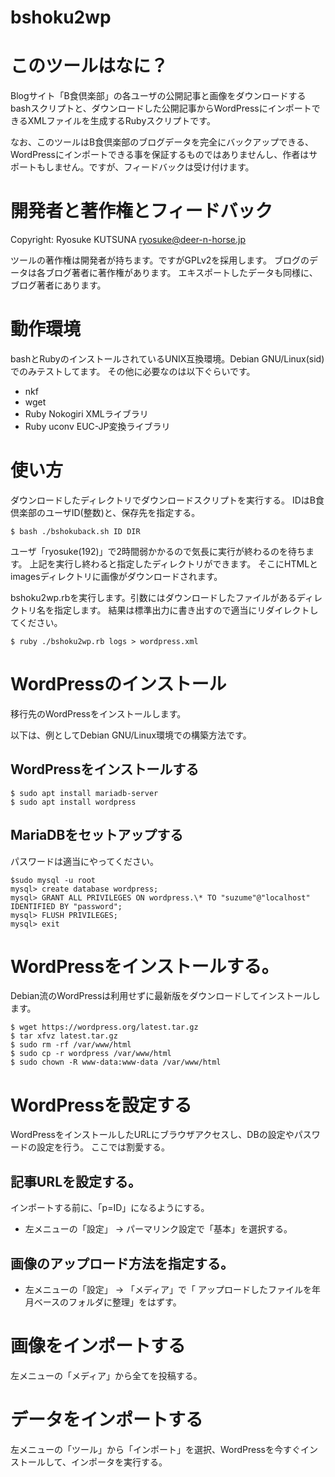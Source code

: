 # bshoku2wp

# このツールはなに？

Blogサイト「B食倶楽部」の各ユーザの公開記事と画像をダウンロードするbashスクリプトと、ダウンロードした公開記事からWordPressにインポートできるXMLファイルを生成するRubyスクリプトです。

なお、このツールはB食倶楽部のブログデータを完全にバックアップできる、WordPressにインポートできる事を保証するものではありませんし、作者はサポートもしません。ですが、フィードバックは受け付けます。

# 開発者と著作権とフィードバック

Copyright: Ryosuke KUTSUNA <ryosuke@deer-n-horse.jp>

ツールの著作権は開発者が持ちます。ですがGPLv2を採用します。
ブログのデータは各ブログ著者に著作権があります。
エキスポートしたデータも同様に、ブログ著者にあります。

# 動作環境

bashとRubyのインストールされているUNIX互換環境。Debian GNU/Linux(sid)でのみテストしてます。
その他に必要なのは以下ぐらいです。

 * nkf
 * wget
 * Ruby Nokogiri XMLライブラリ
 * Ruby uconv EUC-JP変換ライブラリ

# 使い方

ダウンロードしたディレクトリでダウンロードスクリプトを実行する。
IDはB食倶楽部のユーザID(整数)と、保存先を指定する。

    $ bash ./bshokuback.sh ID DIR

ユーザ「ryosuke(192)」で2時間弱かかるので気長に実行が終わるのを待ちます。
上記を実行し終わると指定したディレクトリができます。
そこにHTMLとimagesディレクトリに画像がダウンロードされます。

bshoku2wp.rbを実行します。引数にはダウンロードしたファイルがあるディレクトリ名を指定します。
結果は標準出力に書き出すので適当にリダイレクトしてください。

    $ ruby ./bshoku2wp.rb logs > wordpress.xml

# WordPressのインストール

移行先のWordPressをインストールします。

以下は、例としてDebian GNU/Linux環境での構築方法です。

## WordPressをインストールする

    $ sudo apt install mariadb-server
    $ sudo apt install wordpress

## MariaDBをセットアップする

パスワードは適当にやってください。

    $sudo mysql -u root
    mysql> create database wordpress;
    mysql> GRANT ALL PRIVILEGES ON wordpress.\* TO "suzume"@"localhost" IDENTIFIED BY "password";
    mysql> FLUSH PRIVILEGES;
    mysql> exit

# WordPressをインストールする。

Debian流のWordPressは利用せずに最新版をダウンロードしてインストールします。

    $ wget https://wordpress.org/latest.tar.gz
    $ tar xfvz latest.tar.gz
    $ sudo rm -rf /var/www/html
    $ sudo cp -r wordpress /var/www/html
    $ sudo chown -R www-data:www-data /var/www/html

# WordPressを設定する

WordPressをインストールしたURLにブラウザアクセスし、DBの設定やパスワードの設定を行う。
ここでは割愛する。

## 記事URLを設定する。

インポートする前に、「p=ID」になるようにする。

  * 左メニューの「設定」 -> パーマリンク設定で「基本」を選択する。

## 画像のアップロード方法を指定する。

  * 左メニューの「設定」 -> 「メディア」で「 アップロードしたファイルを年月ベースのフォルダに整理」をはずす。

# 画像をインポートする

左メニューの「メディア」から全てを投稿する。

# データをインポートする

左メニューの「ツール」から「インポート」を選択、WordPressを今すぐインストールして、インポータを実行する。

